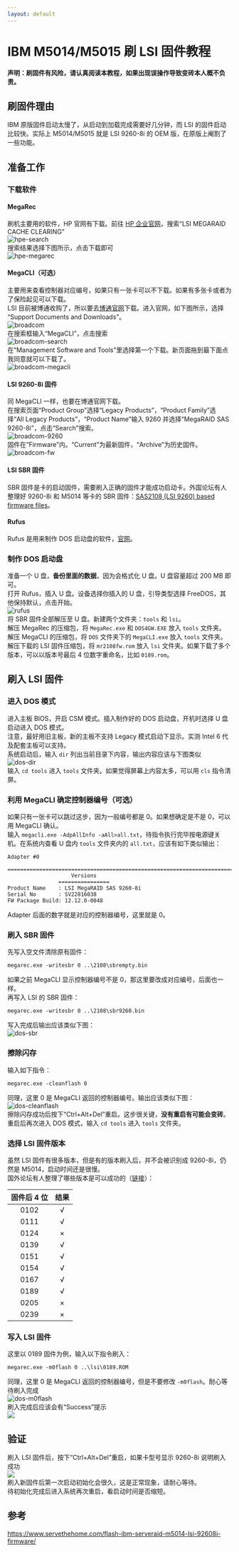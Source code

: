 ```yaml
---
layout: default
---
```

# IBM M5014/M5015 刷 LSI 固件教程

**声明：刷固件有风险，请认真阅读本教程，如果出现误操作导致变砖本人概不负责。**

## 刷固件理由
IBM 原版固件启动太慢了，从启动到加载完成需要好几分钟，而 LSI 的固件启动比较快。实际上 M5014/M5015 就是 LSI 9260-8i 的 OEM 版，在原版上阉割了一些功能。

## 准备工作
### 下载软件
#### MegaRec
刷机主要用的软件，HP 官网有下载。前往 [HP 企业官网](https://support.hpe.com/)，搜索“LSI MEGARAID CACHE CLEARING”  
![hpe-search](https://user-images.githubusercontent.com/8037656/227863251-61cd0a33-566a-4e67-b83a-0321b952a1b0.png)  
搜索结果选择下图所示，点击下载即可  
![hpe-megarec](https://user-images.githubusercontent.com/8037656/227863260-8a5b1d3b-e952-48b4-be36-7402302b5bd2.png)

#### MegaCLI（可选）
主要用来查看控制器对应编号，如果只有一张卡可以不下载。如果有多张卡或者为了保险起见可以下载。  
LSI 目前被博通收购了，所以要去[博通官网](https://www.broadcom.com/)下载。进入官网，如下图所示，选择 “Support Documents and Downloads”。  
![broadcom](https://user-images.githubusercontent.com/8037656/227862862-91e0e72e-5851-4996-bf33-f3b313e7200c.png)  
在搜索框输入“MegaCLI”，点击搜索  
![broadcom-search](https://user-images.githubusercontent.com/8037656/227862877-1f5fa7e3-5ee4-47f4-9894-316afac8156e.png)  
在“Management Software and Tools”里选择第一个下载。新页面拖到最下面点我同意就可以下载了。  
![broadcom-megacli](https://user-images.githubusercontent.com/8037656/227862873-256591ac-be33-4f93-866d-2daee3be277f.png)

#### LSI 9260-8i 固件
同 MegaCLI 一样，也要在博通官网下载。  
在搜索页面“Product Group”选择“Legacy Products”，“Product Family”选择“All Legacy Products”，“Product Name”输入 9260 并选择“MegaRAID SAS 9260-8i”，点击“Search”搜索。  
![broadcom-9260](https://user-images.githubusercontent.com/8037656/227862869-abedd3c6-dc31-4c13-9c54-2aba8c03dfd4.png)  
固件在“Firmware”内。“Current”为最新固件，“Archive”为历史固件。  
![broadcom-fw](https://user-images.githubusercontent.com/8037656/227862871-c33bf98d-c18c-477b-87fc-cec8bd3086b7.png)

#### LSI SBR 固件
SBR 固件是卡的启动固件，需要刷入正确的固件才能成功启动卡。外国论坛有人整理好 9260-8i 和 M5014 等卡的 SBR 固件：[SAS2108 (LSI 9260) based firmware files](https://forums.laptopvideo2go.com/topic/29166-sas2108-lsi-9260-based-firmware-files/)。

#### Rufus
Rufus 是用来制作 DOS 启动盘的软件，[官网](https://rufus.ie/)。

### 制作 DOS 启动盘
准备一个 U 盘，**备份里面的数据**，因为会格式化 U 盘。U 盘容量超过 200 MB 即可。  
打开 Rufus，插入 U 盘。设备选择你插入的 U 盘，引导类型选择 FreeDOS，其他保持默认，点击开始。  
![rufus](https://user-images.githubusercontent.com/8037656/227862711-13bf83bd-2735-44b7-bd91-3f901fdc8b6b.png)  
将 SBR 固件全部解压至 U 盘。新建两个文件夹：`tools` 和 `lsi`。  
解压 MegaRec 的压缩包，将 `MegaRec.exe` 和 `DOS4GW.EXE` 放入 `tools` 文件夹。  
解压 MegaCLI 的压缩包，将 `DOS` 文件夹下的 `MegaCLI.exe` 放入 `tools` 文件夹。  
解压下载的 LSI 固件压缩包，将 `mr2108fw.rom` 放入 `lsi` 文件夹。如果下载了多个版本，可以以版本号最后 4 位数字重命名，比如 `0189.rom`。

## 刷入 LSI 固件
### 进入 DOS 模式
进入主板 BIOS，开启 CSM 模式。插入制作好的 DOS 启动盘，开机时选择 U 盘启动进入 DOS 模式。  
注意，最好用旧主板，新的主板不支持 Legacy 模式启动下显示。实测 Intel 6 代及配套主板可以支持。  
系统启动后，输入 `dir` 列出当前目录下内容，输出内容应该与下图类似  
![dos-dir](https://user-images.githubusercontent.com/8037656/227862888-5dd4635c-84b2-4c56-aa3b-4271cef0f15b.jpg)  
输入 `cd tools` 进入 `tools` 文件夹。如果觉得屏幕上内容太多，可以用 `cls` 指令清屏。

### 利用 MegaCLI 确定控制器编号（可选）
如果只有一张卡可以跳过这步，因为一般编号都是 0。如果想确定是不是 0，可以用 MegaCLI 确认。  
输入 `megacli.exe -AdpAllInfo -aAll>all.txt`，待指令执行完毕按电源键关机。在系统内查看 U 盘内 `tools` 文件夹内的 `all.txt`，应该有如下类似输出：  
```
Adapter #0

==============================================================================
                    Versions
                ================
Product Name    : LSI MegaRAID SAS 9260-8i
Serial No       : SV22816038
FW Package Build: 12.12.0-0048
```
Adapter 后面的数字就是对应的控制器编号，这里就是 0。

### 刷入 SBR 固件
先写入空文件清除原有固件：  
```
megarec.exe -writesbr 0 ..\2108\sbrempty.bin
```
如果之前 MegaCLI 显示控制器编号不是 0，那这里要改成对应编号，后面也一样。  
再写入 LSI 的 SBR 固件：
```
megarec.exe -writesbr 0 ..\2108\sbr9260.bin
```
写入完成后输出应该类似下图：  
![dos-sbr](https://user-images.githubusercontent.com/8037656/227867258-8db90545-55a4-490c-831e-ded930bbe2b3.jpg)

### 擦除闪存
输入如下指令：
```
megarec.exe -cleanflash 0
```
同理，这里 0 是 MegaCLI 返回的控制器编号。输出应该类似下图：  
![dos-cleanflash](https://user-images.githubusercontent.com/8037656/227864250-73c94f51-2053-44a1-abc1-efeb41c88343.jpg)  
擦除闪存成功后按下“Ctrl+Alt+Del”重启。这步很关键，**没有重启有可能会变砖**。  
重启后再次进入 DOS 模式，输入 `cd tools` 进入 `tools` 文件夹。

### 选择 LSI 固件版本
虽然 LSI 固件有很多版本，但是有的版本刷入后，并不会被识别成 9260-8i，仍然是 M5014，启动时间还是很慢。  
国外论坛有人整理了哪些版本是可以成功的（[链接](https://forums.servethehome.com/index.php?threads/cross-flashing-an-ibm-m5014-to-lsi-9260.836/post-129624)）：

|固件后 4 位|结果|
|:-:|:-:|
|0102|√|
|0111|√|
|0124|×|
|0139|√|
|0151|√|
|0154|√|
|0167|√|
|0189|√|
|0205|×|
|0239|×|

### 写入 LSI 固件
这里以 0189 固件为例，输入以下指令刷入：
```
megarec.exe -m0flash 0 ..\lsi\0189.ROM
```
同理，这里 0 是 MegaCLI 返回的控制器编号，但是不要修改 `-m0flash`。耐心等待刷入完成  
![dos-m0flash](https://user-images.githubusercontent.com/8037656/227862890-1df49b17-6438-4be8-9cba-723a15cfb399.jpg)  
刷入完成后应该会有“Success”提示  
![](../img/dos-success.jpg)

## 验证
刷入 LSI 固件后，按下“Ctrl+Alt+Del”重启，如果卡型号显示 9260-8i 说明刷入成功  
![](../img/success.jpg)  
刷入新固件后第一次启动初始化会很久，这是正常现象，请耐心等待。  
待初始化完成后进入系统再次重启，看启动时间是否缩短。

## 参考
https://www.servethehome.com/flash-ibm-serveraid-m5014-lsi-92608i-firmware/

